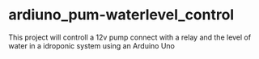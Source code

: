 # ardiuno_pum-waterlevel_control
This project will controll a 12v pump connect with a relay and the level of water in a idroponic system using an Arduino Uno
